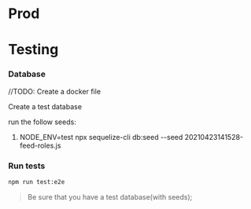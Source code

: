 # Prod

# Testing

### Database

//TODO: Create a docker file

Create a test database

run the follow seeds:

1. NODE_ENV=test npx sequelize-cli db:seed --seed 20210423141528-feed-roles.js

### Run tests

```bash
npm run test:e2e
```

> Be sure that you have a test database(with seeds);
